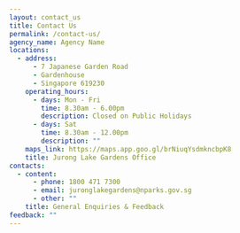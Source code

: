 ```yaml
---
layout: contact_us
title: Contact Us
permalink: /contact-us/
agency_name: Agency Name
locations:
  - address:
      - 7 Japanese Garden Road
      - Gardenhouse
      - Singapore 619230
    operating_hours:
      - days: Mon - Fri
        time: 8.30am - 6.00pm
        description: Closed on Public Holidays
      - days: Sat
        time: 8.30am - 12.00pm
        description: ""
    maps_link: https://maps.app.goo.gl/brNiuqYsdmkncbpK8
    title: Jurong Lake Gardens Office
contacts:
  - content:
      - phone: 1800 471 7300
      - email: juronglakegardens@nparks.gov.sg
      - other: ""
    title: General Enquiries & Feedback
feedback: ""
---
```

